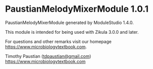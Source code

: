 # PaustianMelodyMixerModule 1.0.1

PaustianMelodyMixerModule generated by ModuleStudio 1.4.0.

This module is intended for being used with Zikula 3.0.0 and later.

For questions and other remarks visit our homepage <https://www.microbiologytextbook.com>.

Timothy Paustian (tdpaustian@gmail.com)
<https://www.microbiologytextbook.com>
